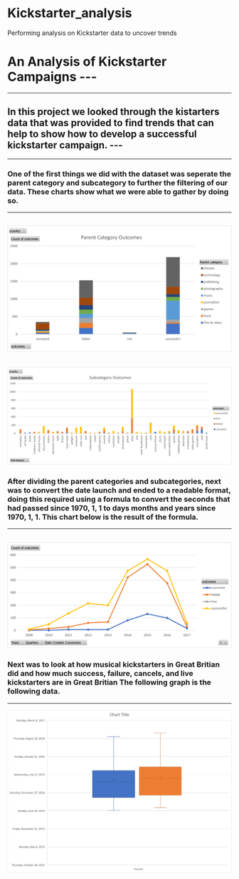 # Kickstarter_analysis
Performing analysis on Kickstarter data to uncover trends
# An Analysis of Kickstarter Campaigns ---
---
## In this project we looked through the kistarters data that was provided to find trends that can help to show how to develop a successful kickstarter campaign. ---
---
### One of the first things we did with the dataset was seperate the parent category and subcategory to further the filtering of our data. These charts show what we were able to gather by doing so. 
---
![Parent Category Chart](Parent_Category_Chart.png)
---
![Subcategory Chart](Subcategory_Chart.png)
---
### After dividing the parent categories and subcategories, next was to convert the date launch and ended to a readable format, doing this required using a formula to convert the seconds that had passed since 1970, 1, 1 to days months and years since 1970, 1, 1. This chart below is the result of the formula.
---
![Outcomes Based on Launch Date](Outcomes%20Based%20on%20Launch%20Date.png)
---
### Next was to look at how musical kickstarters in Great Britian did and how much success, failure, cancels, and live kickstarters are in Great Britian The following graph is the following data.
---
![Musicals in Great Britian](Musicals%20in%20GB.png)
